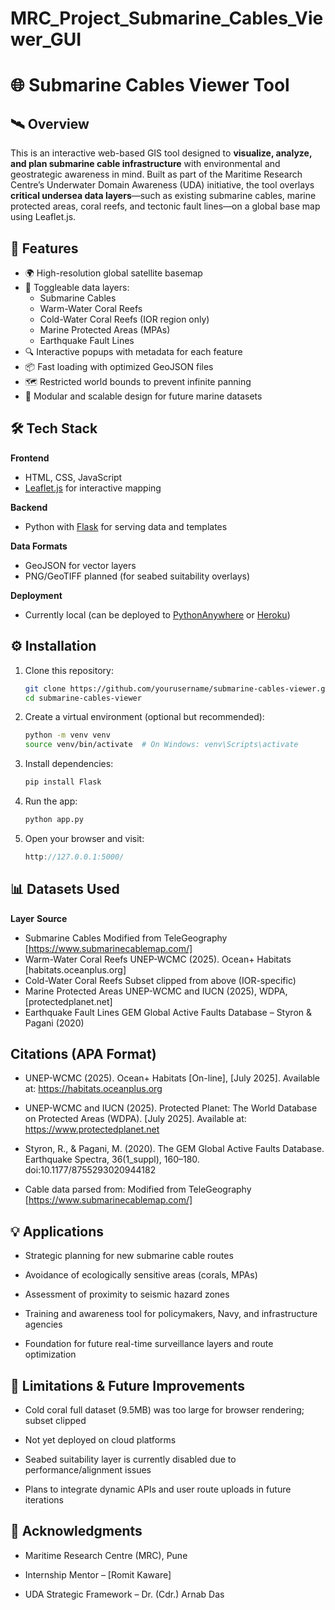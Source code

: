 # MRC_Project_Submarine_Cables_Viewer_GUI

# 🌐 Submarine Cables Viewer Tool

## 🛰️ Overview
This is an interactive web-based GIS tool designed to **visualize, analyze, and plan submarine cable infrastructure** with environmental and geostrategic awareness in mind. Built as part of the Maritime Research Centre’s Underwater Domain Awareness (UDA) initiative, the tool overlays **critical undersea data layers**—such as existing submarine cables, marine protected areas, coral reefs, and tectonic fault lines—on a global base map using Leaflet.js.

## 🚀 Features
- 🌍 High-resolution global satellite basemap
- 🧭 Toggleable data layers:
  - Submarine Cables
  - Warm-Water Coral Reefs
  - Cold-Water Coral Reefs (IOR region only)
  - Marine Protected Areas (MPAs)
  - Earthquake Fault Lines
- 🔍 Interactive popups with metadata for each feature
- 📦 Fast loading with optimized GeoJSON files
- 🗺️ Restricted world bounds to prevent infinite panning
- 📐 Modular and scalable design for future marine datasets


## 🛠️ Tech Stack
**Frontend**
- HTML, CSS, JavaScript
- [Leaflet.js](https://leafletjs.com) for interactive mapping

**Backend**
- Python with [Flask](https://flask.palletsprojects.com/) for serving data and templates

**Data Formats**
- GeoJSON for vector layers
- PNG/GeoTIFF planned (for seabed suitability overlays)

**Deployment**
- Currently local (can be deployed to [PythonAnywhere](https://www.pythonanywhere.com/) or [Heroku](https://www.heroku.com/))

## ⚙️ Installation

1. Clone this repository:
   ```bash
   git clone https://github.com/yourusername/submarine-cables-viewer.git
   cd submarine-cables-viewer

2. Create a virtual environment (optional but recommended):
    ```bash
   python -m venv venv
   source venv/bin/activate  # On Windows: venv\Scripts\activate

3. Install dependencies:
    ```bash
    pip install Flask

4. Run the app:
    ```bash
    python app.py

5. Open your browser and visit:
   ```cpp
   http://127.0.0.1:5000/

## 📊 Datasets Used
  **Layer**                                   **Source**
- Submarine Cables	                Modified from TeleGeography [https://www.submarinecablemap.com/]
- Warm-Water Coral Reefs	          UNEP-WCMC (2025). Ocean+ Habitats [habitats.oceanplus.org]
- Cold-Water Coral Reefs	          Subset clipped from above (IOR-specific)
- Marine Protected Areas	          UNEP-WCMC and IUCN (2025), WDPA, [protectedplanet.net]
- Earthquake Fault Lines	          GEM Global Active Faults Database – Styron & Pagani (2020)

## Citations (APA Format)
- UNEP-WCMC (2025). Ocean+ Habitats [On-line], [July 2025]. Available at: https://habitats.oceanplus.org

- UNEP-WCMC and IUCN (2025). Protected Planet: The World Database on Protected Areas (WDPA). [July 2025]. Available at: https://www.protectedplanet.net

- Styron, R., & Pagani, M. (2020). The GEM Global Active Faults Database. Earthquake Spectra, 36(1_suppl), 160–180. doi:10.1177/8755293020944182

- Cable data parsed from: Modified from TeleGeography [https://www.submarinecablemap.com/]

## 💡 Applications
- Strategic planning for new submarine cable routes

- Avoidance of ecologically sensitive areas (corals, MPAs)

- Assessment of proximity to seismic hazard zones

- Training and awareness tool for policymakers, Navy, and infrastructure agencies

- Foundation for future real-time surveillance layers and route optimization

## 🚧 Limitations & Future Improvements
- Cold coral full dataset (9.5MB) was too large for browser rendering; subset clipped

- Not yet deployed on cloud platforms

- Seabed suitability layer is currently disabled due to performance/alignment issues

- Plans to integrate dynamic APIs and user route uploads in future iterations

## 🙌 Acknowledgments
- Maritime Research Centre (MRC), Pune

- Internship Mentor – [Romit Kaware]

- UDA Strategic Framework – Dr. (Cdr.) Arnab Das
